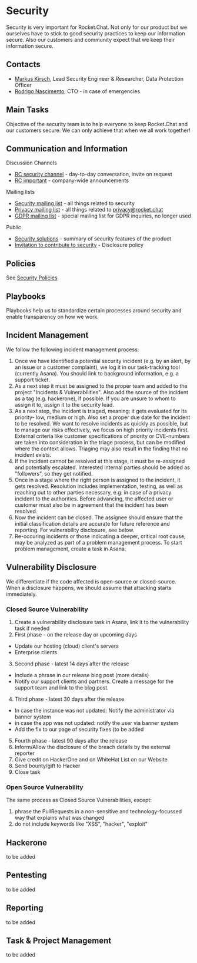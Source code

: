 # Security

Security is very important for Rocket.Chat. Not only for our product but we ourselves have to stick to good security practices to keep our information secure. Also our customers and community expect that we keep their information secure.

## Contacts

- [Markus Kirsch](https://open.rocket.chat/direct/markus.kirsch), Lead Security Engineer & Researcher, Data Protection Officer
- [Rodrigo Nascimento](https://open.rocket.chat/direct/rodrigo.nascimento), CTO - in case of emergencies

## Main Tasks

Objective of the security team is to help everyone to keep Rocket.Chat and our customers secure. We can only achieve that when we all work together!

## Communication and Information

Discussion Channels

- [RC security channel](https://open.rocket.chat/group/rocketchat-security) - day-to-day conversation, invite on request
- [RC important](https://open.rocket.chat/group/important) - company-wide announcements

Mailing lists

- [Security mailing list](mailto:security@rocket.chat) - all things related to security
- [Privacy mailing list](mailto:privacy@rocket.chat) - all things related to privacy@rocket.chat
- [GDPR mailing list](mailto:gdpr@rocket.chat) - special mailing list for GDPR inquiries, no longer used

Public

- [Security solutions](https://rocket.chat/security) - summary of security features of the product
- [Invitation to contribute to security](https://rocket.chat/docs/contributing/security/) - Disclosure policy

## Policies

See [Security Policies](https://rocket.chat/handbook/operations/security-policy/)

## Playbooks

Playbooks help us to standardize certain processes around security and enable transparency on how we work.

## Incident Management

We follow the following incident management process:

1. Once we have identified a potential security incident (e.g. by an alert, by an issue or a customer complaint), we log it in our task-tracking tool (currently Asana). You should link to background information, e.g. a support ticket.
2. As a next step it must be assigned to the proper team and added to the project "Incidents & Vulnerabilities".  Also add the source of the incident as a tag (e.g. hackerone), if possible. If you are unsure to whom to assign it to, assign it to the security lead.
3. As a next step, the incident is triaged, meaning: it gets evaluated for its priority- low, medium or high. Also set a proper due date for the incident to be resolved. We want to resolve incidents as quickly as possible, but to manage our risks effectively, we focus on high priority incidents first. External criteria like customer specifications of priority or CVE-numbers are taken into consideration in the triage process, but can be modified where the context allows. Triaging may also result in the finding that no incident exists.
4. If the incident cannot be resolved at this stage, it must be re-assigned and potentially escalated. Interested internal parties should be added as "followers", so they get notified.
5. Once in a stage where the right person is assigned to the incident, it gets resolved. Resolution includes implementation, testing, as well as reaching out to other parties necessary, e.g. in case of a privacy incident to the authorities. Before advancing, the affected user or customer must also be in agreement that the incident has been resolved.
6. Now the incident can be closed. The assignee should ensure that the initial classification details are accurate for future reference and reporting. For vulnerability disclosure, see below.
7. Re-occuring incidents or those indicating a deeper, critical root cause, may be analyzed as part of a problem management process. To start problem management, create a task in Asana.

## Vulnerability Disclosure

We differentiate if the code affected is open-source or closed-source. When a disclosure happens, we should assume that attacking starts immediately.

### Closed Source Vulnerability

1. Create a vulnerability disclosure task in Asana, link it to the vulnerability task if needed
2. First phase - on the release day or upcoming days
- Update our hosting (cloud) client's servers
- Enterprise clients
3. Second phase - latest 14 days after the release
- Include a phrase in our release blog post (more details)
- Notify our support clients and partners. Create a message for the support team and link to the blog post.
4. Third phase - latest 30 days after the release
- In case the instance was not updated: Notify the administrator via banner system
- in case the app was not updated: notify the user via banner system
- Add the fix to our page of security fixes (to be added
5. Fourth phase - latest 90 days after the release
6. Inform/Allow the disclosure of the breach details by the external reporter
7. Give credit on HackerOne and on WhiteHat List on our Website
8. Send bounty/gift to Hacker
9. Close task

### Open Source Vulnerability

The same process as Closed Source Vulnerabilities, except:

1. phrase the PullRequests in a non-sensitive and technology-focussed way that explains what was changed
2. do not include keywords like "XSS", "hacker", "exploit"

## Hackerone

to be added

## Pentesting

to be added

## Reporting

to be added

## Task & Project Management

to be added
